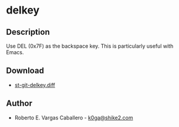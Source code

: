 delkey
======

Description
-----------

Use DEL (0x7F) as the backspace key. This is particularly useful
with Emacs.

Download
--------

* [st-git-delkey.diff](st-git-delkey.diff)

Author
------

 * Roberto E. Vargas Caballero - k0ga@shike2.com
